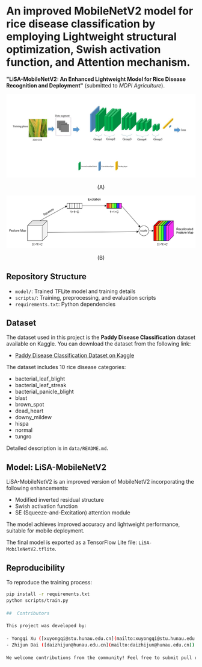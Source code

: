 
# An improved MobileNetV2 model for rice disease classification by employing Lightweight structural optimization, Swish activation function, and Attention mechanism.

**"LiSA-MobileNetV2: An Enhanced Lightweight Model for Rice Disease Recognition and Deployment"** (submitted to *MDPI Agriculture*).
<p style="float: center">
  <img src="images/LiSA-MobileNetV2-architecture.jpg" alt="Architecture of LiSA-MobileNetV2" />
  <div align="center">(A)</div>
</p>
<p style="float: center">
  <img src="images/SE-attention-mechanism.png" alt="Diagram of SE attention mechanism" />
  <div align="center">(B)</div>
</p>

##  Repository Structure

- `model/`: Trained TFLite model and training details
- `scripts/`: Training, preprocessing, and evaluation scripts
- `requirements.txt`: Python dependencies


## Dataset

The dataset used in this project is the **Paddy Disease Classification** dataset available on Kaggle. You can download the dataset from the following link:

- [Paddy Disease Classification Dataset on Kaggle](https://www.kaggle.com/competitions/paddy-disease-classification)

The dataset includes 10 rice disease categories:

- bacterial_leaf_blight  
- bacterial_leaf_streak  
- bacterial_panicle_blight  
- blast  
- brown_spot  
- dead_heart  
- downy_mildew  
- hispa  
- normal  
- tungro  

Detailed description is in `data/README.md`.

##  Model: LiSA-MobileNetV2

LiSA-MobileNetV2 is an improved version of MobileNetV2 incorporating the following enhancements:

- Modified inverted residual structure
- Swish activation function
- SE (Squeeze-and-Excitation) attention module

The model achieves improved accuracy and lightweight performance, suitable for mobile deployment.

The final model is exported as a TensorFlow Lite file: `LiSA-MobileNetV2.tflite`.

##  Reproducibility

To reproduce the training process:

```bash
pip install -r requirements.txt
python scripts/train.py  

##  Contributors

This project was developed by:

- Yongqi Xu ([xuyongqi@stu.hunau.edu.cn](mailto:xuyongqi@stu.hunau.edu.cn)) - Implementing
- Zhijun Dai ([daizhijun@hunau.edu.cn](mailto:daizhijun@hunau.edu.cn)) - Supervisor

We welcome contributions from the community! Feel free to submit pull requests or raise issues.
